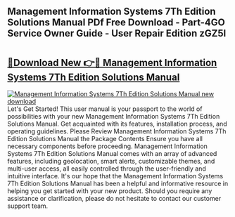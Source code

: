 ## Management Information Systems 7Th Edition Solutions Manual PDf Free Download - Part-4GO Service Owner Guide - User Repair Edition zGZ5l

# <h2><a href="http://bc49895.oget.top/?id=Management+Information+Systems+7Th+Edition+Solutions+Manual">🔗Download New 👉🔴 Management Information Systems 7Th Edition Solutions Manual</a></h2>

[![Management Information Systems 7Th Edition Solutions Manual new download](https://i.imgur.com/5g1atiW.png)](http://bc49895.oget.top/?id=Management+Information+Systems+7Th+Edition+Solutions+Manual)
Let's Get Started! This user manual is your passport to the world of possibilities with your new Management Information Systems 7Th Edition Solutions Manual. Get acquainted with its features, installation process, and operating guidelines. Please Review Management Information Systems 7Th Edition Solutions Manual the Package Contents Ensure you have all necessary components before proceeding. Management Information Systems 7Th Edition Solutions Manual comes with an array of advanced features, including geolocation, smart alerts, customizable themes, and multi-user access, all easily controlled through the user-friendly and intuitive interface. It's our hope that the Management Information Systems 7Th Edition Solutions Manual has been a helpful and informative resource in helping you get started with your new product. Should you require any assistance or clarification, please do not hesitate to contact our customer support team.
